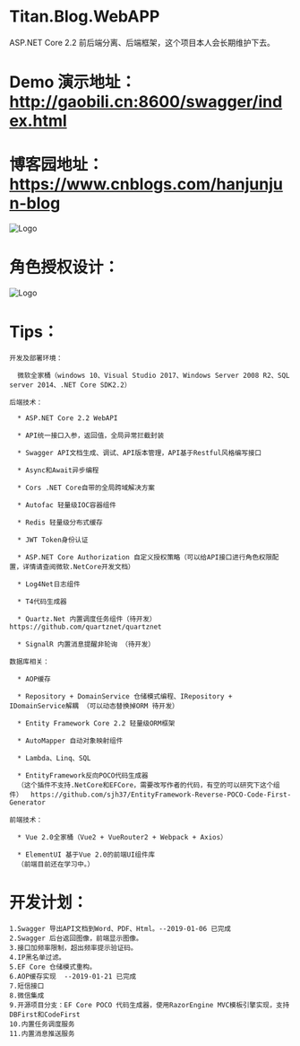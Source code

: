 # Titan.Blog.WebAPP
ASP.NET Core 2.2 前后端分离、后端框架，这个项目本人会长期维护下去。

# Demo 演示地址：http://gaobili.cn:8600/swagger/index.html

# 博客园地址：https://www.cnblogs.com/hanjunjun-blog


![Logo](https://github.com/HanJunJun/Titan.Blog.WebAPP/blob/master/Titan.Blog.WebAPP/Titan.Blog.WebAPP/wwwroot/demo.png)

# 角色授权设计：

![Logo](https://github.com/HanJunJun/Titan.Blog.WebAPP/blob/master/Titan.Blog.WebAPP/Titan.Blog.WebAPP/wwwroot/%E6%9D%83%E9%99%90%E7%B3%BB%E7%BB%9F%E8%AE%BE%E8%AE%A1%E5%9B%BE.png)


# Tips：

	开发及部署环境：
	
      微软全家桶（windows 10、Visual Studio 2017、Windows Server 2008 R2、SQL server 2014、.NET Core SDK2.2）

    后端技术：
	
      * ASP.NET Core 2.2 WebAPI
	  
	  * API统一接口入参，返回值，全局异常拦截封装
      
      * Swagger API文档生成、调试、API版本管理，API基于Restful风格编写接口
	  
      * Async和Await异步编程

      * Cors .NET Core自带的全局跨域解决方案

      * Autofac 轻量级IOC容器组件

      * Redis 轻量级分布式缓存
	  
	  * JWT Token身份认证
	  
	  * ASP.NET Core Authorization 自定义授权策略（可以给API接口进行角色权限配置，详情请查阅微软.NetCore开发文档）
	  
	  * Log4Net日志组件
	  
	  * T4代码生成器
	  
	  * Quartz.Net 内置调度任务组件（待开发）   https://github.com/quartznet/quartznet 
	  
	  * SignalR 内置消息提醒非轮询 （待开发）
	  
	数据库相关：
		
	  * AOP缓存
	
	  * Repository + DomainService 仓储模式编程、IRepository + IDomainService解耦 （可以动态替换掉ORM 待开发）
	  
	  * Entity Framework Core 2.2 轻量级ORM框架

	  * AutoMapper 自动对象映射组件
	  
	  * Lambda、Linq、SQL
	  
	  * EntityFramework反向POCO代码生成器
	  （这个插件不支持.NetCore和EFCore，需要改写作者的代码，有空的可以研究下这个组件）  https://github.com/sjh37/EntityFramework-Reverse-POCO-Code-First-Generator  
	  
	前端技术：
	
	  * Vue 2.0全家桶（Vue2 + VueRouter2 + Webpack + Axios）
	  
	  * ElementUI 基于Vue 2.0的前端UI组件库
	  （前端目前还在学习中。）
	  
# 开发计划：
	
	1.Swagger 导出API文档到Word、PDF、Html。--2019-01-06 已完成
	2.Swagger 后台返回图像，前端显示图像。
	3.接口加频率限制，超出频率提示验证码。
	4.IP黑名单过滤。
	5.EF Core 仓储模式重构。
	6.AOP缓存实现  --2019-01-21 已完成
	7.短信接口
	8.微信集成
	9.开源项目分支：EF Core POCO 代码生成器，使用RazorEngine MVC模板引擎实现，支持DBFirst和CodeFirst
	10.内置任务调度服务
	11.内置消息推送服务
	